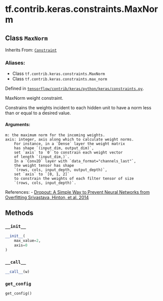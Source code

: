 <div itemscope itemtype="http://developers.google.com/ReferenceObject">
<meta itemprop="name" content="tf.contrib.keras.constraints.MaxNorm" />
<meta itemprop="property" content="__call__"/>
<meta itemprop="property" content="__init__"/>
<meta itemprop="property" content="get_config"/>
</div>

# tf.contrib.keras.constraints.MaxNorm

## Class `MaxNorm`

Inherits From: [`Constraint`](../../../../tf/contrib/keras/constraints/Constraint.md)

### Aliases:

* Class `tf.contrib.keras.constraints.MaxNorm`
* Class `tf.contrib.keras.constraints.max_norm`



Defined in [`tensorflow/contrib/keras/python/keras/constraints.py`](https://www.tensorflow.org/code/tensorflow/contrib/keras/python/keras/constraints.py).

MaxNorm weight constraint.

Constrains the weights incident to each hidden unit
to have a norm less than or equal to a desired value.

#### Arguments:

    m: the maximum norm for the incoming weights.
    axis: integer, axis along which to calculate weight norms.
        For instance, in a `Dense` layer the weight matrix
        has shape `(input_dim, output_dim)`,
        set `axis` to `0` to constrain each weight vector
        of length `(input_dim,)`.
        In a `Conv2D` layer with `data_format="channels_last"`,
        the weight tensor has shape
        `(rows, cols, input_depth, output_depth)`,
        set `axis` to `[0, 1, 2]`
        to constrain the weights of each filter tensor of size
        `(rows, cols, input_depth)`.

References:
    - [Dropout: A Simple Way to Prevent Neural Networks from Overfitting
      Srivastava, Hinton, et al.
      2014](http://www.cs.toronto.edu/~rsalakhu/papers/srivastava14a.pdf)

## Methods

<h3 id="__init__"><code>__init__</code></h3>

``` python
__init__(
    max_value=2,
    axis=0
)
```



<h3 id="__call__"><code>__call__</code></h3>

``` python
__call__(w)
```



<h3 id="get_config"><code>get_config</code></h3>

``` python
get_config()
```





